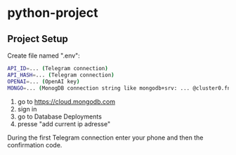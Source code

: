 # python-project

## Project Setup

Create file named ".env":
```sh
API_ID=... (Telegram connection)
API_HASH=... (Telegram connection)
OPENAI=... (OpenAI key)
MONGO=... (MonogDB connection string like mongodb+srv: ... @cluster0.fnbrrzu.mongodb.net/?retryWrites=true&w=majority
```

1) go to https://cloud.mongodb.com 
2) sign in 
3) go to Database Deployments
4) presse "add current ip adresse"

During the first Telegram connection enter your phone and then the confirmation code.
